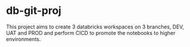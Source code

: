 # db-git-proj
This project aims to create 3 databricks workspaces on 3 branches, DEV, UAT and PROD and perform CICD to promote the notebooks to higher environments.
